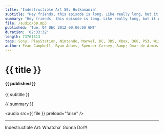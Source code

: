 ```yaml
---
title: 'Indestructible Art 59: Hulkamania'
subtitle: "Hey friends, this episode is long. Like really long, but it was all so good I couldn't find parts to take out. So maybe take breaks? It's awesome and i'm sure your going to enjoy the heck out of it. So pace yourself and don't let the length scare you."
summary: "Hey friends, this episode is long. Like really long, but it was all so good I couldn't find parts to take out. So maybe take breaks? It's awesome and i'm sure your going to enjoy the heck out of it. So pace yourself and don't let the length scare you. Evan questions Ryan's motives. Omar looks for depth in time travel. Spencer wants to see more of Hulk Hogan. Ryan looks good in a wig. Like I said, it's all awesome. Enjoy."
file: /audio/59.mp3
published: 'Tue, 04 DEC 2012 00:00:00 GMT'
duration: '02:33:32'
length: 73761313
tags: Sony, PlayStation, Nintendo, Marvel, DC, 3DS, Xbox, 360, PS3, Wii, PSN, XBLA, Video Games, Comics, Games, Indestructible Art, Fatale, Vita, Matt Kindt, X-Men, Humble Bundle, THQ, Sine Mora, WiiU, Batman Inc
author: Evan Campbell, Ryan Adams, Spencer Carney, &amp; Omar de Armas
---
```


# {{ title }}

#### {{ published }}

{{ subtitle }}

{{ summary }}

<audio src={{ file }} preload="false" />


- - -

Indestructible Art: Whatcha' Gonna Do!?!